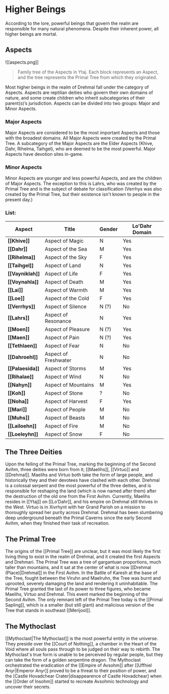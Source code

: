 # Higher Beings

According to the lore, powerful beings that govern the realm are responsible for many natural phenomena. Despite their inherent power, all higher beings are mortal.

## Aspects

![[aspects.png]]
> Family tree of the Aspects in Ytaj. Each block represents an Aspect, and the tree represents the Primal Tree from which they originated.

Most higher beings in the realm of Drehmal fall under the category of Aspects. Aspects are reptilian deities who govern their own domains of nature, and some create children who inherit subcategories of their parent(s)’s jurisdiction. Aspects can be divided into two groups: Major and Minor Aspects.

### Major Aspects

Major Aspects are considered to be the most important Aspects and those with the broadest domains. All Major Aspects were created by the Primal Tree. A subcategory of the Major Aspects are the Elder Aspects (Khive, Dahr, Rihelma, Taihgel), who are deemed to be the most powerful. Major Aspects have devotion sites in-game.

### Minor Aspects

Minor Aspects are younger and less powerful Aspects, and are the children of Major Aspects. The exception to this is Lahrs, who was created by the Primal Tree and is the subject of debate for classification (Verrhys was also created by the Primal Tree, but their existence isn't known to people in the present day.)

### List:

| Aspect | Title | Gender | Lo'Dahr Domain |
|-|-|-|-|
| **[[Khive]]** | Aspect of Magic | N | Yes|
| **[[Dahr]]** | Aspect of the Sea | M | Yes |
| **[[Rihelma]]** | Aspect of the Sky | F | Yes |
| **[[Taihgel]]** | Aspect of Land | N | Yes |
| **[[Vayniklah]]** | Aspect of Life | F | Yes |
| **[[Voynahla]]** | Aspect of Death | M | Yes|
| **[[Lai]]** | Aspect of Warmth | M | Yes |
| **[[Loe]]** | Aspect of the Cold | F | Yes |
| **[[Verrhys]]** | Aspect of Silence | N (?) | No |
| **[[Lahrs]]** | Aspect of Resonance | N | Yes |
| **[[Moen]]** | Aspect of Pleasure | N (?) | Yes |
| **[[Maen]]** | Aspect of Pain | N (?) | Yes |
| **[[Tethlaen]]** | Aspect of Fear | N | No |
| **[[Dahroehl]]** | Aspect of Freshwater | N | No |
| **[[Palaesida]]** | Aspect of Storms | M | Yes |
| **[[Rihalae]]** | Aspect of Wind | N | No |
| **[[Nahyn]]** | Aspect of Mountains | M | Yes |
| **[[Koh]]** | Aspect of Stone | ? | No |
| **[[Noha]]** | Aspect of Harvest | F | Yes |
| **[[Mari]]** | Aspect of People | M | No |
| **[[Muhs]]** | Aspect of Beasts | M | No |
| **[[Lailoehn]]** | Aspect of Fire | M | No |
| **[[Loeleyhn]]** | Aspect of Snow | F | No |

## The Three Deities

Upon the felling of the Primal Tree, marking the beginning of the Second Avihm, three deities were born from it; [[Maelihs]], [[Virtuo]] and [[Drehmal]]. Maelihs and Virtuo both take the form of large people, and historically they and their devotees have clashed with each other. Drehmal is a colossal serpent and the most powerful of the three deities, and is responsible for reshaping the land (which is now named after them) after the destruction of the old one from the First Avihm. Currently, Maelihs resides in [[Ytaj]] on [[Lo’Dahr]], and his empire on Drehmal still thrives in the West. Virtuo is in Xivrhynt with her Grand Parish on a mission to thoroughly spread her purity across Drehmal. Drehmal has been slumbering deep underground beneath the Primal Caverns since the early Second Avihm, when they finished their task of recreation.

## The Primal Tree

The origins of the [[Primal Tree]] are unclear, but it was most likely the first living thing to exist in the realm of Drehmal, and it created the first Aspects and Drehmari. The Primal Tree was a tree of gargantuan proportions, much taller than mountains, and it sat at the center of what is now [[Drehmal (Place)|Drehmal]] in the First Avihm. In the Battle of Karesh at the base of the Tree, fought between the Viruhn and Maelruhn, the Tree was burnt and uprooted, severely damaging the land and rendering it uninhabitable. The Primal Tree granted the last of its power to three figures, who became Maelihs, Virtuo and Drehmal. This event marked the beginning of the Second Avihm. The only remnant left of the Primal Tree today is the [[Primal Sapling]], which is a smaller (but still giant) and malicious version of the Tree that stands in southeast [[Merijool]].

## The Mythoclast

[[Mythoclast|The Mythoclast]] is the most powerful entity in the universe. They preside over the [[Court of Nothing]], a chamber in the Heart of the Void where all souls pass through to be judged on their way to rebirth. The Mythoclast's true form is unable to be perceived by regular people, but they can take the form of a golden serpentine dragon. The Mythoclast orchestrated the eradication of the [[Empire of Avsohm]] after [[Uffhiel Anyr|Emperor Anyr]] proved to be a threat to their position of power, and the [Castle Hovadchear Crater|disappearence of Castle Hovadchear] when the [[Order of Insohm]] started to recreate Avsohmic technology and uncover their secrets.
